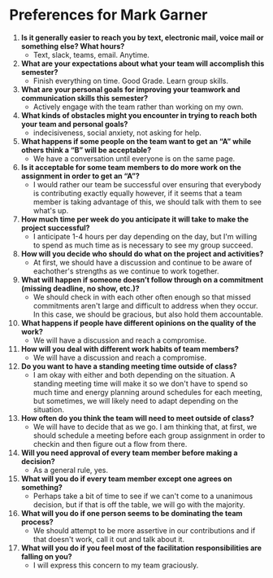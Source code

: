 # Preferences for Mark Garner

1. __Is it generally easier to reach you by text, electronic mail, voice mail or something else?  What hours?__ 
   * Text, slack, teams, email. Anytime.
1. __What are your expectations about what your team will accomplish this semester?__ 
   * Finish everything on time. Good Grade. Learn group skills.
1. __What are your personal goals for improving your teamwork and communication skills this semester?__ 
   * Actively engage with the team rather than working on my own.
1. __What kinds of obstacles might you encounter in trying to reach both your team and personal goals?__ 
   * indecisiveness, social anxiety, not asking for help.
1. __What happens if some people on the team want to get an “A” while others think a “B” will be acceptable?__ 
   * We have a conversation until everyone is on the same page.
1. __Is it acceptable for some team members to do more work on the assignment in order to get an “A”?__ 
   * I would rather our team be successful over ensuring that everybody is contributing exactly equally however, if it seems that a team member is taking advantage of this, we should talk with them to see what's up.
1. __How much time per week do you anticipate it will take to make the project successful?__ 
   * I anticipate 1-4 hours per day depending on the day, but I'm willing to spend as much time as is necessary to see my group succeed.
1. __How will you decide who should do what on the project and activities?__ 
   * At first, we should have a discussion and continue to be aware of eachother's strengths as we continue to work together.
1. __What will happen if someone doesn’t follow through on a commitment (missing deadline, no show, etc.)?__ 
   * We should check in with each other often enough so that missed commitments aren't large and difficult to address when they occur. In this case, we should be gracious, but also hold them accountable.
1. __What happens if people have different opinions on the quality of the work?__ 
   * We will have a discussion and reach a compromise.
1. __How will you deal with different work habits of team members?__ 
   * We will have a discussion and reach a compromise.
1. __Do you want to have a standing meeting time outside of class?__ 
   * I am okay with either and both depending on the situation. A standing meeting time will make it so we don't have to spend so much time and energy planning around schedules for each meeting, but sometimes, we will likely need to adapt depending on the situation.
1. __How often do you think the team will need to meet outside of class?__ 
   * We will have to decide that as we go. I am thinking that, at first, we should schedule a meeting before each group assignment in order to checkin and then figure out a flow from there.
1. __Will you need approval of every team member before making a decision?__ 
   * As a general rule, yes.
1. __What will you do if every team member except one agrees on something?__ 
   * Perhaps take a bit of time to see if we can't come to a unanimous decision, but if that is off the table, we will go with the majority.
1. __What will you do if one person seems to be dominating the team process?__ 
   * We should attempt to be more assertive in our contributions and if that doesn't work, call it out and talk about it.
1. __What will you do if you feel most of the facilitation responsibilities are falling on you?__ 
   * I will express this concern to my team graciously.
